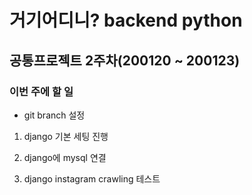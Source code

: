 # 거기어디니? backend python

## 공통프로젝트 2주차(200120 ~ 200123)

### 이번 주에 할 일

- git branch 설정

1. django 기본 세팅 진행

2. django에 mysql 연결

3. django instagram crawling 테스트
